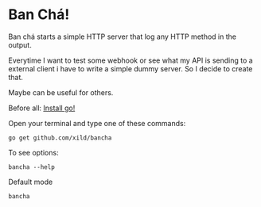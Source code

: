 # Ban Chá! 

Ban chá starts a simple HTTP server that log any HTTP method in the output. 


Everytime I want to test some webhook or see what my API is sending to a external client 
i have to write a simple dummy server. So I decide to create that. 

Maybe can be useful for others. 

 Before all: 
 [Install go!](https://golang.org/dl/) 
 

 
 Open your terminal and type one of these commands:


`go get github.com/xild/bancha`
  
  To see options: 
  

  `bancha --help`
  
  Default mode
  
  `bancha`